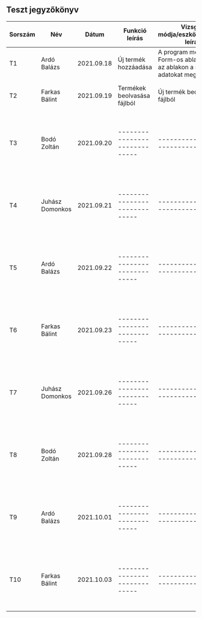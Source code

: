 ## Teszt jegyzőkönyv



| Sorszám                  |    Név                   |  Dátum     | Funkció leírás  	| Vizsgálat módja/eszköze,részletes leírása	|Elvárt eredmény	|Verzió	|
|----------------|-------------------------------|-----------------------------|-----------------------------|-----------------------------|-----------------------------|-----------------------------|
|T1|Ardó Balázs|2021.09.18|Új termék hozzáadása|A program megnyit egy új Form-os ablakot, és ezen az ablakon a szükséges adatokat megadja.|Termék kiírása fájlba|1.0|
|T2|Farkas Bálint|2021.09.19|Termékek beolvasása fájlból|Új termék beolvasása fájlból|Termékek listájába megtalálható az új termék|1.0|
|T3|Bodó Zoltán|2021.09.20|-----------------------------|-----------------------------|-----------------------------|-----------------------------|
|T4|Juhász Domonkos|2021.09.21|-----------------------------|-----------------------------|-----------------------------|-----------------------------|
|T5|Ardó Balázs|2021.09.22|-----------------------------|-----------------------------|-----------------------------|-----------------------------|
|T6|Farkas Bálint|2021.09.23|-----------------------------|-----------------------------|-----------------------------|-----------------------------|
|T7|Juhász Domonkos|2021.09.26|-----------------------------|-----------------------------|-----------------------------|-----------------------------|
|T8|Bodó Zoltán|2021.09.28|-----------------------------|-----------------------------|-----------------------------|-----------------------------|
|T9|Ardó Balázs|2021.10.01|-----------------------------|-----------------------------|-----------------------------|-----------------------------|
|T10|Farkas Bálint|2021.10.03|-----------------------------|-----------------------------|-----------------------------|-----------------------------|
